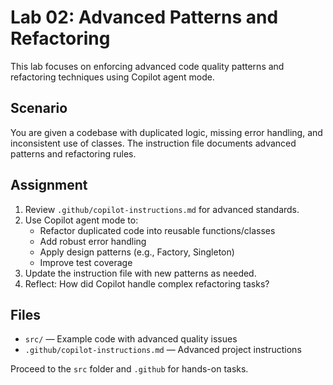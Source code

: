 # Lab 02: Advanced Patterns and Refactoring

This lab focuses on enforcing advanced code quality patterns and refactoring techniques using Copilot agent mode.

## Scenario
You are given a codebase with duplicated logic, missing error handling, and inconsistent use of classes. The instruction file documents advanced patterns and refactoring rules.

## Assignment
1. Review `.github/copilot-instructions.md` for advanced standards.
2. Use Copilot agent mode to:
   - Refactor duplicated code into reusable functions/classes
   - Add robust error handling
   - Apply design patterns (e.g., Factory, Singleton)
   - Improve test coverage
3. Update the instruction file with new patterns as needed.
4. Reflect: How did Copilot handle complex refactoring tasks?

## Files
- `src/` — Example code with advanced quality issues
- `.github/copilot-instructions.md` — Advanced project instructions

Proceed to the `src` folder and `.github` for hands-on tasks.
